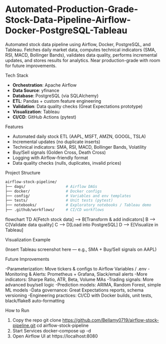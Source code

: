 # Automated-Production-Grade-Stock-Data-Pipeline-Airflow-Docker-PostgreSQL-Tableau
Automated stock data pipeline using Airflow, Docker, PostgreSQL, and Tableau. Fetches daily market data, computes technical indicators (SMA, RSI, MACD, Bollinger Bands), validates data quality, performs incremental updates, and stores results for analytics. Near production-grade with room for future improvements.

Tech Stack
- **Orchestration**: Apache Airflow
- **Data Source**: yfinance
- **Database**: PostgreSQL (via SQLAlchemy)
- **ETL**: Pandas + custom feature engineering
- **Validation**: Data quality checks (Great Expectations prototype)
- **Visualization**: Tableau
- **CI/CD**: GitHub Actions (pytest)

Features
- Automated daily stock ETL (AAPL, MSFT, AMZN, GOOGL, TSLA)
- Incremental updates (no duplicate inserts)
- Technical indicators: SMA, RSI, MACD, Bollinger Bands, Volatility
- Buy/Sell signals (Golden Cross, Death Cross)
- Logging with Airflow-friendly format
- Data quality checks (nulls, duplicates, invalid prices)

 Project Structure
```bash
airflow-stock-pipeline/
├── dags/                  # Airflow DAGs
├── docker/                # Docker configs
├── config/                # Variables and env templates
├── tests/                 # Unit tests (pytest)
├── notebooks/             # Exploratory notebooks / Tableau demo
├── .github/workflows/     # CI/CD workflows
```

flowchart TD
    A[Fetch stock data] --> B[Transform & add indicators]
    B --> C[Validate data quality]
    C --> D[Load into PostgreSQL]
    D --> E[Visualize in Tableau]

Visualization Example

(Insert Tableau screenshot here — e.g., SMA + Buy/Sell signals on AAPL)

Future Improvements

-Parameterization: Move tickers & configs to Airflow Variables / .env
-Monitoring & Alerts: Prometheus + Grafana, Slack/email alerts
-More indicators: Sharpe Ratio, ATR, Beta, Volume MAs
-Trading signals: More advanced buy/sell logic
-Prediction models: ARIMA, Random Forest, simple ML models
-Data governance: Great Expectations reports, schema versioning
-Engineering practices: CI/CD with Docker builds, unit tests, black/flake8 auto-formatting

How to Run
1. Copy the repo
   git clone https://github.com/Bellamy0719/airflow-stock-pipeline.git
   cd airflow-stock-pipeline
2. Start Services
   docker-compose up -d
3. Open Airflow UI at https://localhost:8080
